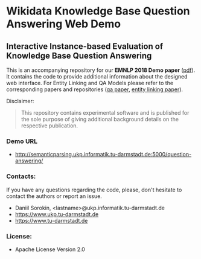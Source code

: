 # Wikidata Knowledge Base Question Answering Web Demo

## Interactive Instance-based Evaluation of Knowledge Base Question Answering

This is an accompanying repository for our **EMNLP 2018 Demo paper** ([pdf](http://aclweb.org/anthology/D18-2020)). 
It contains the code to provide additional information about the designed web interface. 
For Entity Linking and QA Models please refer to the corresponding papers and repositories ([qa paper](http://aclweb.org/anthology/C18-1280), [entity linking paper](http://aclweb.org/anthology/S18-2007)).

Disclaimer:
> This repository contains experimental software and is published for the sole purpose of giving additional background details on the respective publication.
 

### Demo URL
* http://semanticparsing.ukp.informatik.tu-darmstadt.de:5000/question-answering/

### Contacts:
If you have any questions regarding the code, please, don't hesitate to contact the authors or report an issue.
  * Daniil Sorokin, \<lastname\>@ukp.informatik.tu-darmstadt.de
  * https://www.ukp.tu-darmstadt.de
  * https://www.tu-darmstadt.de


### License:
* Apache License Version 2.0
